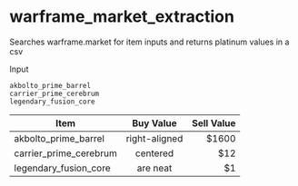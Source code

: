 # warframe_market_extraction
Searches warframe.market for item inputs and returns platinum values in a csv

Input
```
akbolto_prime_barrel
carrier_prime_cerebrum
legendary_fusion_core
```

| Item                   | Buy Value              | Sell Value  |
| ---------------------- |:-------------:| -----------:|
| akbolto_prime_barrel   | right-aligned | $1600       |
| carrier_prime_cerebrum | centered      |   $12       |
| legendary_fusion_core  | are neat      |    $1       |
